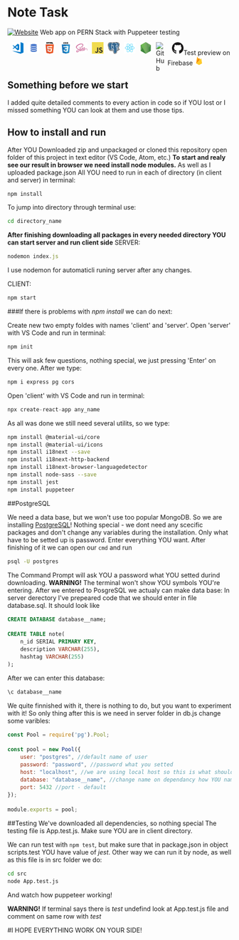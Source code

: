 # Note Task
<style>
.weblist {
    margin-left: 10px;
}
hr {
    opacity: 0;
}
</style>
[![Website](https://img.shields.io/website?label=Node%20Task&down_color=lightgrey&down_message=Node%20Task&style=flat-square&up_color=%23f50057&up_message=TRY&url=https%3A%2F%2Fnotesaionystask.web.app%2F)](https://notesaionystask.web.app/)
Web app on PERN Stack with Puppeteer testing

<img class="weblist" align="left" alt="Visual Studio Code" width="26px" src="https://raw.githubusercontent.com/github/explore/80688e429a7d4ef2fca1e82350fe8e3517d3494d/topics/visual-studio-code/visual-studio-code.png" /><img class="weblist" align="left" alt="Visual Studio Code" width="26px" src="https://raw.githubusercontent.com/github/explore/80688e429a7d4ef2fca1e82350fe8e3517d3494d/topics/sql/sql.png" /><img class="weblist" align="left" alt="HTML5" width="26px" src="https://raw.githubusercontent.com/github/explore/80688e429a7d4ef2fca1e82350fe8e3517d3494d/topics/html/html.png" /><img class="weblist" align="left" alt="CSS3" width="26px" src="https://raw.githubusercontent.com/github/explore/80688e429a7d4ef2fca1e82350fe8e3517d3494d/topics/css/css.png" /><img class="weblist" align="left" alt="Sass" width="26px" src="https://raw.githubusercontent.com/github/explore/80688e429a7d4ef2fca1e82350fe8e3517d3494d/topics/sass/sass.png" /><img class="weblist" align="left" alt="JavaScript" width="26px" src="https://raw.githubusercontent.com/github/explore/80688e429a7d4ef2fca1e82350fe8e3517d3494d/topics/javascript/javascript.png" /><img class="weblist" align="left" alt="React" width="26px" src="https://raw.githubusercontent.com/github/explore/80688e429a7d4ef2fca1e82350fe8e3517d3494d/topics/postgresql/postgresql.png" /><img class="weblist" align="left" alt="React" width="26px" src="https://raw.githubusercontent.com/github/explore/80688e429a7d4ef2fca1e82350fe8e3517d3494d/topics/react/react.png" /><img class="weblist" align="left" alt="Node.js" width="26px" src="https://raw.githubusercontent.com/github/explore/80688e429a7d4ef2fca1e82350fe8e3517d3494d/topics/nodejs/nodejs.png" /><img class="weblist" align="left" alt="GitHub" width="26px" src="https://habrastorage.org/webt/mr/mp/vo/mrmpvoy3c9sicju-zbxkob3i-3w.png" /><img class="weblist" align="left" alt="GitHub" width="26px" src="https://raw.githubusercontent.com/github/explore/78df643247d429f6cc873026c0622819ad797942/topics/github/github.png" />
<hr/>
Test preview on Firebase <img src="https://raw.githubusercontent.com/github/explore/80688e429a7d4ef2fca1e82350fe8e3517d3494d/topics/firebase/firebase.png" height = "20px">

## Something before we start ##

I added quite detailed comments to every action in code so if YOU lost or I missed something YOU can look at them and use those tips.
## How to install and run ##
After YOU Downloaded zip and unpackaged or cloned this repository open folder of this project in text editor (VS Code, Atom, etc.)
**To start and realy see our result in browser we need install node modules.**
As well as I uploaded package.json
All YOU need to run in each of directory (in client and server) in terminal:
```bash
npm install
```
To jump into directory through terminal use:
```bash
cd directory_name
```
**After finishing downloading all packages in every needed directory YOU can start server and run client side**
SERVER:
```js
nodemon index.js
```
I use nodemon for automaticli runing server after any changes.

CLIENT:
```bash
npm start
```

###If there is problems with *npm install* we can do next:

Create new two empty foldes with names 'client' and 'server'.
Open 'server' with VS Code and run in terminal:
```bash
npm init
```
This will ask few questions, nothing special, we just pressing 'Enter' on every one. After we type:
```bash
npm i express pg cors
```

Open 'client' with VS Code and run in terminal:
```js
npx create-react-app any_name
```
As all was done we still need several utilits, so we type:
```bash
npm install @material-ui/core
npm install @material-ui/icons
npm install i18next --save
npm install i18next-http-backend
npm install i18next-browser-languagedetector
npm install node-sass --save
npm install jest
npm install puppeteer
```

##PostgreSQL

We need a data base, but we won't use too popular MongoDB.
So we are installing [PostgreSQL][downloadlink]!
Nothing special - we dont need any scecific packages and don't change any variables during the installation. Only what have to be setted up is password. Enter everything YOU want. After finishing of it we can open our ```cmd``` and run 
```bash
psql -U postgres
```
The Command Prompt will ask YOU a password what YOU setted durind downloading.
**WARNING!** The terminal won't show YOU symbols YOU're entering.
After we entered to PosgreSQL we actualy can make data base:
In server derectory I've prepeared code that we should enter in file database.sql.
It should look like 
```sql
CREATE DATABASE database__name;

CREATE TABLE note(
    n_id SERIAL PRIMARY KEY,
    description VARCHAR(255),
    hashtag VARCHAR(255)
);
```
After we can enter this database:
```sql
\c database__name
```
We quite finnished with it, there is nothing to do, but you want to experiment with it!
So only thing after this is we need in server folder in db.js change some varibles:
```js
const Pool = require('pg').Pool;

const pool = new Pool({
    user: "postgres", //default name of user
    password: "password", //password what you setted
    host: "localhost", //we are using local host so this is what should be
    database: "database__name", //change name on dependancy how YOU named it
    port: 5432 //port - default
});

module.exports = pool;
```

##Testing
We've downloaded all dependencies, so nothing special
The testing file is App.test.js. Make sure YOU are in client directory.

We can run test with ```npm test```, but make sure that in package.json in object scripts.test YOU have value of *jest*. Other way we can run it by node, as well as this file is in src folder we do: 
```bash
cd src
node App.test.js
```
And watch how puppeteer working!

**WARNING!** If terminal says there is *test* undefind look at App.test.js file and comment on same row with *test*

#I HOPE EVERYTHING WORK ON YOUR SIDE!

[downloadlink]: https://www.enterprisedb.com/downloads/postgres-postgresql-downloads
